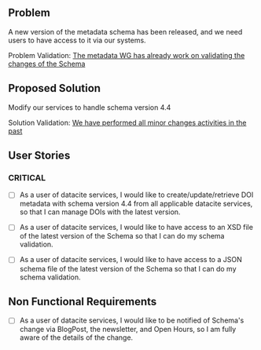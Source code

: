 
## Problem

A new version of the metadata schema has been released, and we need users to have access to it via our systems.

Problem Validation: [The metadata WG has already work on validating the changes of the Schema](https://wiki.tib.eu/confluence/display/datacite/Agenda)

## Proposed Solution 

Modify our services to handle schema version 4.4

Solution Validation: [We have performed all minor changes activities in the past](https://github.com/datacite/schema/issues/56)

## User Stories

### CRITICAL
- [ ] As a user of datacite services, I would like to create/update/retrieve DOI metadata with schema version 4.4 from all applicable datacite services, so that I can manage DOIs with the latest version.
- [ ]  As a user of datacite services, I would like to have access to an XSD file of the latest version of the Schema so that I can do my schema validation.
- [ ]  As a user of datacite services, I would like to have access to a JSON schema file of the latest version of the Schema so that I can do my schema validation.


## Non Functional Requirements

- [ ] As a user of datacite services, I would like to be notified of Schema's change via BlogPost, the newsletter, and Open Hours, so I am fully aware of the details of the change.